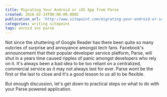 ```yaml
---
title: Migrating Your Android or iOS App from Parse
created: 2016-02-24T00:00:00.000Z
publication_url: 'http://www.sitepoint.com/migrating-your-android-or-ios-app-from-parse/'
categories: writing sitepoint
tags: anroid ios parse
---
```


Not since the shuttering of Google Reader has there been quite so many outcries of surprise and annoyance amongst tech fans. Facebook's announcement that their popular developer service platform, Parse, will shut in a years time caused ripples of panic amongst developers who rely on it. It's always been a bad idea to be too reliant on a centralized, commercial service as it may not always last for ever. Parse wont be the first or the last to close and it's a good lesson to us all to be flexible.

But enough discussion, let's get down to practical steps on what to do with your Parse powered application.
